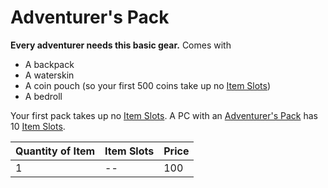 # Adventurer's Pack

**Every adventurer needs this basic gear.** Comes with
- A backpack
- A waterskin
- A coin pouch (so your first 500 coins take up no [Item Slots](../../../../Player%20Characters/Derived%20Statistics/Item%20Slots.md))
- A bedroll

Your first pack takes up no [Item Slots](../../../../Player%20Characters/Derived%20Statistics/Item%20Slots.md). A PC with an [Adventurer's Pack](Adventurer's%20Pack.md) has 10 [Item Slots](../../../../Player%20Characters/Derived%20Statistics/Item%20Slots.md).

| Quantity of Item | Item Slots | Price |
| ---------------- | ---------- | ----- |
| 1                | --         | 100   |
